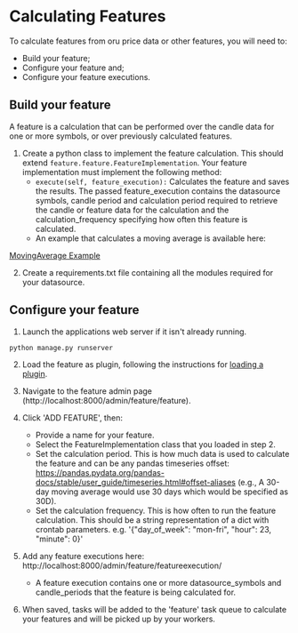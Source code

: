 # Calculating Features
To calculate features from oru price data or other features, you will need to:
* Build your feature; 
* Configure your feature and;
* Configure your feature executions.

## Build your feature
A feature is a calculation that can be performed over the candle data for one or more symbols, or over previously calculated features.

1) Create a python class to implement the feature calculation. This should extend ```feature.feature.FeatureImplementation```.  Your feature implementation  must implement the following method:
   * ```execute(self, feature_execution):``` Calculates the feature and saves the results. The passed feature_execution contains the datasource symbols, candle period and calculation period required to retrieve the candle or feature data for the calculation and the calculation_frequency specifying how often this feature is calculated.
   *  An example that calculates a moving average is available here:

[MovingAverage Example](../plugin_dev/feature_plugins/movingaverage/movingaverage.py)


2) Create a requirements.txt file containing all the modules required for your datasource. 

## Configure your feature
1) Launch the applications web server if it isn't already running.
```shell
python manage.py runserver
```

2) Load the feature as plugin, following the instructions for [loading a plugin](../plugin/README.md).
   
   
3) Navigate to the feature admin page (http://localhost:8000/admin/feature/feature).

4) Click 'ADD FEATURE', then:
   * Provide a name for your feature.
   * Select the FeatureImplementation class that you loaded in step 2.
   * Set the calculation period. This is how much data is used to calculate the feature and can be any pandas timeseries offset: https://pandas.pydata.org/pandas-docs/stable/user_guide/timeseries.html#offset-aliases (e.g., A 30-day moving average would use 30 days which would be specified as 30D).
   * Set the calculation frequency. This is how often to run the feature calculation. This should be a string representation of a dict with crontab parameters. e.g. '{"day_of_week": "mon-fri", "hour": 23, "minute": 0}'

5) Add any feature executions here: http://localhost:8000/admin/feature/featureexecution/
   * A feature execution contains one or more datasource_symbols and candle_periods that the feature is being calculated for.

6) When saved, tasks will be added to the 'feature' task queue to calculate your features and will be picked up by your workers.